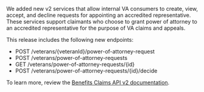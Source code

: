 We added new v2 services that allow internal VA consumers to create, view, accept, and decline requests for appointing an accredited representative. These services support claimants who choose to grant power of attorney to an accredited representative for the purpose of VA claims and appeals.

This release includes the following new endpoints:
* POST /veterans/{veteranId}/power-of-attorney-request
* POST /veterans/power-of-attorney-requests
* GET /veterans/power-of-attorney-requests/{id}
* POST /veterans/power-of-attorney-requests/{id}/decide 

To learn more, review the [Benefits Claims API v2 documentation](https://developer.va.gov/explore/api/benefits-claims/docs?version=v2).
